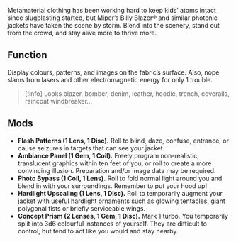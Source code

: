 Metamaterial clothing has been working hard to keep kids’ atoms intact since slugblasting started, but Miper’s Billy Blazer® and similar photonic jackets have taken the scene by storm. Blend into the scenery, stand out from the crowd, and stay alive more to thrive more.

## Function

Display colours, patterns, and images on the fabric’s surface. Also, nope slams from lasers and other electromagnetic energy for only 1 trouble.

> [!info] Looks
> blazer, bomber, denim, leather, hoodie, trench, coveralls, raincoat windbreaker...

## Mods

- **Flash Patterns (1 Lens, 1 Disc).** Roll to blind, daze, confuse, entrance, or cause seizures in targets that can see your jacket.
- **Ambiance Panel (1 Gem, 1 Coil).** Freely program non-realistic, translucent graphics within ten feet of you, or roll to create a more convincing illusion. Preparation and/or image data may be required.
- **Photo Bypass (1 Coil, 1 Lens).** Roll to fold normal light around you and blend in with your surroundings. Remember to put your hood up!
- **Hardlight Upscaling (1 Lens, 1 Disc).** Roll to temporarily augment your jacket with useful hardlight ornaments such as glowing tentacles, giant polygonal fists or briefly serviceable wings.
- **Concept Prism (2 Lenses, 1 Gem, 1 Disc).** Mark 1 turbo. You temporarily split into 3d6 colourful instances of yourself. They are difficult to control, but tend to act like you would and stay nearby.